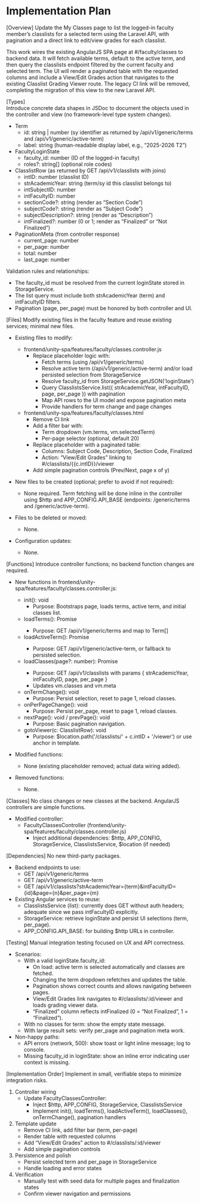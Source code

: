 # Implementation Plan

[Overview]
Update the My Classes page to list the logged-in faculty member’s classlists for a selected term using the Laravel API, with pagination and a direct link to edit/view grades for each classlist.

This work wires the existing AngularJS SPA page at #/faculty/classes to backend data. It will fetch available terms, default to the active term, and then query the classlists endpoint filtered by the current faculty and selected term. The UI will render a paginated table with the requested columns and include a View/Edit Grades action that navigates to the existing Classlist Grading Viewer route. The legacy CI link will be removed, completing the migration of this view to the new Laravel API.

[Types]  
Introduce concrete data shapes in JSDoc to document the objects used in the controller and view (no framework-level type system changes).

- Term
  - id: string | number (sy identifier as returned by /api/v1/generic/terms and /api/v1/generic/active-term)
  - label: string (human-readable display label, e.g., “2025-2026 T2”)
- FacultyLoginState
  - faculty_id: number (ID of the logged-in faculty)
  - roles?: string[] (optional role codes)
- ClasslistRow (as returned by GET /api/v1/classlists with joins)
  - intID: number (classlist ID)
  - strAcademicYear: string (term/sy id this classlist belongs to)
  - intSubjectID: number
  - intFacultyID: number
  - sectionCode?: string (render as “Section Code”)
  - subjectCode?: string (render as “Subject Code”)
  - subjectDescription?: string (render as “Description”)
  - intFinalized?: number (0 or 1; render as “Finalized” or “Not Finalized”)
- PaginationMeta (from controller response)
  - current_page: number
  - per_page: number
  - total: number
  - last_page: number

Validation rules and relationships:
- The faculty_id must be resolved from the current loginState stored in StorageService.
- The list query must include both strAcademicYear (term) and intFacultyID filters.
- Pagination (page, per_page) must be honored by both controller and UI.

[Files]
Modify existing files in the faculty feature and reuse existing services; minimal new files.

- Existing files to modify:
  - frontend/unity-spa/features/faculty/classes.controller.js
    - Replace placeholder logic with:
      - Fetch terms (using /api/v1/generic/terms)
      - Resolve active term (/api/v1/generic/active-term) and/or load persisted selection from StorageService
      - Resolve faculty_id from StorageService.getJSON('loginState')
      - Query ClasslistsService.list({ strAcademicYear, intFacultyID, page, per_page }) with pagination
      - Map API rows to the UI model and expose pagination meta
      - Provide handlers for term change and page changes
  - frontend/unity-spa/features/faculty/classes.html
    - Remove CI link
    - Add a filter bar with:
      - Term dropdown (vm.terms, vm.selectedTerm)
      - Per-page selector (optional, default 20)
    - Replace placeholder with a paginated table:
      - Columns: Subject Code, Description, Section Code, Finalized
      - Action: “View/Edit Grades” linking to #/classlists/{{c.intID}}/viewer
    - Add simple pagination controls (Prev/Next, page x of y)

- New files to be created (optional; prefer to avoid if not required):
  - None required. Term fetching will be done inline in the controller using $http and APP_CONFIG.API_BASE (endpoints: /generic/terms and /generic/active-term).

- Files to be deleted or moved:
  - None.

- Configuration updates:
  - None.

[Functions]
Introduce controller functions; no backend function changes are required.

- New functions in frontend/unity-spa/features/faculty/classes.controller.js:
  - init(): void
    - Purpose: Bootstraps page, loads terms, active term, and initial classes list.
  - loadTerms(): Promise<void>
    - Purpose: GET /api/v1/generic/terms and map to Term[]
  - loadActiveTerm(): Promise<void>
    - Purpose: GET /api/v1/generic/active-term, or fallback to persisted selection.
  - loadClasses(page?: number): Promise<void>
    - Purpose: GET /api/v1/classlists with params { strAcademicYear, intFacultyID, page, per_page }
    - Updates vm.classes and vm.meta
  - onTermChange(): void
    - Purpose: Persist selection, reset to page 1, reload classes.
  - onPerPageChange(): void
    - Purpose: Persist per_page, reset to page 1, reload classes.
  - nextPage(): void / prevPage(): void
    - Purpose: Basic pagination navigation.
  - gotoViewer(c: ClasslistRow): void
    - Purpose: $location.path('/classlists/' + c.intID + '/viewer') or use anchor in template.

- Modified functions:
  - None (existing placeholder removed; actual data wiring added).

- Removed functions:
  - None.

[Classes]
No class changes or new classes at the backend. AngularJS controllers are simple functions.

- Modified controller:
  - FacultyClassesController (frontend/unity-spa/features/faculty/classes.controller.js)
    - Inject additional dependencies: $http, APP_CONFIG, StorageService, ClasslistsService, $location (if needed)

[Dependencies]
No new third-party packages.

- Backend endpoints to use:
  - GET /api/v1/generic/terms
  - GET /api/v1/generic/active-term
  - GET /api/v1/classlists?strAcademicYear={term}&amp;intFacultyID={id}&amp;page={n}&amp;per_page={m}
- Existing Angular services to reuse:
  - ClasslistsService (list): currently does GET without auth headers; adequate since we pass intFacultyID explicitly.
  - StorageService: retrieve loginState and persist UI selections (term, per_page).
  - APP_CONFIG.API_BASE: for building $http URLs in controller.

[Testing]
Manual integration testing focused on UX and API correctness.

- Scenarios:
  - With a valid loginState.faculty_id:
    - On load: active term is selected automatically and classes are fetched.
    - Changing the term dropdown refetches and updates the table.
    - Pagination shows correct counts and allows navigating between pages.
    - View/Edit Grades link navigates to #/classlists/:id/viewer and loads grading viewer data.
    - “Finalized” column reflects intFinalized (0 = “Not Finalized”, 1 = “Finalized”).
  - With no classes for term: show the empty state message.
  - With large result sets: verify per_page and pagination meta work.
- Non-happy paths:
  - API errors (network, 500): show toast or light inline message; log to console.
  - Missing faculty_id in loginState: show an inline error indicating user context is missing.

[Implementation Order]
Implement in small, verifiable steps to minimize integration risks.

1. Controller wiring
   - Update FacultyClassesController:
     - Inject $http, APP_CONFIG, StorageService, ClasslistsService
     - Implement init(), loadTerms(), loadActiveTerm(), loadClasses(), onTermChange(), pagination handlers
2. Template update
   - Remove CI link, add filter bar (term, per-page)
   - Render table with requested columns
   - Add “View/Edit Grades” action to #/classlists/:id/viewer
   - Add simple pagination controls
3. Persistence and polish
   - Persist selected term and per_page in StorageService
   - Handle loading and error states
4. Verification
   - Manually test with seed data for multiple pages and finalization states
   - Confirm viewer navigation and permissions
